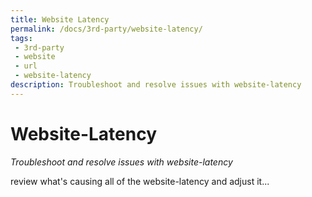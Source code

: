 ```yaml
---
title: Website Latency
permalink: /docs/3rd-party/website-latency/
tags: 
 - 3rd-party
 - website
 - url
 - website-latency
description: Troubleshoot and resolve issues with website-latency
---
```


# Website-Latency  

_Troubleshoot and resolve issues with website-latency_  

review what's causing all of the website-latency and adjust it...  
